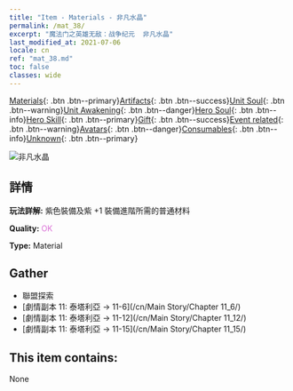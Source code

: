```yaml
---
title: "Item - Materials - 非凡水晶"
permalink: /mat_38/
excerpt: "魔法门之英雄无敌：战争纪元  非凡水晶"
last_modified_at: 2021-07-06
locale: cn
ref: "mat_38.md"
toc: false
classes: wide
---
```

 [Materials](/ItemsCN/){: .btn .btn--primary}[Artifacts](/ItemsCN/Artifacts/){: .btn .btn--success}[Unit Soul](/ItemsCN/UnitSoul/){: .btn .btn--warning}[Unit Awakening](/ItemsCN/UnitAwakening/){: .btn .btn--danger}[Hero Soul](/ItemsCN/HeroSoul/){: .btn .btn--info}[Hero Skill](/ItemsCN/HeroSkill/){: .btn .btn--primary}[Gift](/ItemsCN/Gift/){: .btn .btn--success}[Event related](/ItemsCN/Events/){: .btn .btn--warning}[Avatars](/ItemsCN/Avatars/){: .btn .btn--danger}[Consumables](/ItemsCN/Consumables/){: .btn .btn--info}[Unknown](/ItemsCN/Unknown/){: .btn .btn--primary}

 ![非凡水晶](/images/t/i_cailiao_shuijing2.png)

## 詳情
 **玩法詳解:** 紫色裝備及紫 +1 裝備進階所需的普通材料

 **Quality:** <span style="color: #DA70D6">OK</span>

 **Type:** Material

## Gather

*    聯盟探索 
*    [劇情副本 11: 泰塔利亞 -> 11-6](/cn/Main Story/Chapter 11_6/) 
*    [劇情副本 11: 泰塔利亞 -> 11-12](/cn/Main Story/Chapter 11_12/) 
*    [劇情副本 11: 泰塔利亞 -> 11-15](/cn/Main Story/Chapter 11_15/) 

## This item contains:

  None

